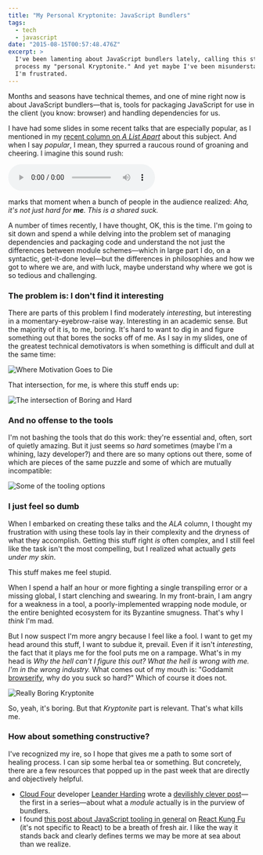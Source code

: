 ```yaml
---
title: "My Personal Kryptonite: JavaScript Bundlers"
tags:
  - tech
  - javascript
date: "2015-08-15T00:57:48.476Z"
excerpt: >
  I've been lamenting about JavaScript bundlers lately, calling this step of our
  process my "personal Kryptonite." And yet maybe I've been misunderstanding why
  I'm frustrated.
---
```


Months and seasons have technical themes, and one of mine right now is about JavaScript bundlers—that is, tools for packaging JavaScript for use in the client (you know: browser) and handling dependencies for us.

I have had some slides in some recent talks that are especially popular, as I mentioned in my [recent column on _A List Apart_](http://alistapart.com/column/the-tedium-of-managing-code) about this subject. And when I say _popular_, I mean, they spurred a raucous round of groaning and cheering. I imagine this sound rush:

<audio src="http://responsiveconf.com.s3.amazonaws.com/2015/audio/14-lyza-gardner-responsiveconf2015.mp3#t=597" controls><a href="https://huffduffer.com/adactio/243779">Listen to Responsive Day Out 3: Lyza Gardner</a></audio>

marks that moment when a bunch of people in the audience realized: _Aha, it's not just hard for **me**. This is a shared suck._

A number of times recently, I have thought, OK, this is the time. I'm going to sit down and spend a while delving into the problem set of managing dependencies and packaging code and understand the not just the differences between module schemes—which in large part I do, on a syntactic, get-it-done level—but the differences in philosophies and how we got to where we are, and with luck, maybe understand why where we got is so tedious and challenging.

### The problem is: I don't find it interesting

There are parts of this problem I find moderately _interesting_, but interesting in a momentary-eyebrow-raise way. Interesting in an academic sense. But the majority of it is, to me, boring. It's hard to want to dig in and figure something out that bores the socks off of me. As I say in my slides, one of the greatest technical demotivators is when something is difficult and dull at the same time:

![Where Motivation Goes to Die](/post-images/generalist-01.jpg)

That intersection, for me, is where this stuff ends up:

![The intersection of Boring and Hard](/post-images/generalist-02.jpg)

### And no offense to the tools

I'm not bashing the tools that do this work: they're essential and, often, sort of quietly amazing. But it just seems so _hard_ sometimes (maybe I'm a whining, lazy developer?) and there are so many options out there, some of which are pieces of the same puzzle and some of which are mutually incompatible:

![Some of the tooling options](/post-images/generalist-03.jpg)

### I just feel so dumb

When I embarked on creating these talks and the _ALA_ column, I thought my frustration with using these tools lay in their complexity and the dryness of what they accomplish. Getting this stuff right _is_ often complex, and I still feel like the task isn't the most compelling, but I realized what actually _gets under my skin_.

This stuff makes me feel stupid.

When I spend a half an hour or more fighting a single transpiling error or a missing global, I start clenching and swearing. In my front-brain, I am angry for a weakness in a tool, a poorly-implemented wrapping node module, or the entire benighted ecosystem for its Byzantine smugness. That's why I _think_ I'm mad.

But I now suspect I'm more angry because I feel like a fool. I want to get my head around this stuff, I want to subdue it, prevail. Even if it isn't _interesting_, the fact that it plays me for the fool puts me on a rampage. What's in my head is _Why the hell can't I figure this out? What the hell is wrong with me. I'm in the wrong industry._ What comes out of my mouth is: "Goddamit [browserify](http://browserify.org), why do you suck so hard?" Which of course it does not.

![Really Boring Kryptonite](/post-images/generalist-04.jpg)

So, yeah, it's boring. But that _Kryptonite_ part is relevant. That's what kills me.

### How about something constructive?

I've recognized my ire, so I hope that gives me a path to some sort of healing process. I can sip some herbal tea or something. But concretely, there are a few resources that popped up in the past week that are directly and objectively helpful.

- [Cloud Four](http://cloudfour.com) developer [Leander Harding](http://lsh.io) wrote a [devilishly clever post](http://blog.cloudfour.com/module_bunders_part_1/)—the first in a series—about what a _module_ actually is in the purview of bundlers.
- I found [this post about JavaScript tooling in general](http://reactkungfu.com/2015/07/the-hitchhikers-guide-to-modern-javascript-tooling/) on [React Kung Fu](http://reactkungfu.com/) (it's not specific to React) to be a breath of fresh air. I like the way it stands back and clearly defines terms we may be more at sea about than we realize.
